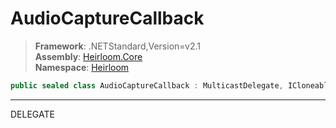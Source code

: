 # AudioCaptureCallback

> **Framework**: .NETStandard,Version=v2.1  
> **Assembly**: [Heirloom.Core][0]  
> **Namespace**: [Heirloom][0]  

```cs
public sealed class AudioCaptureCallback : MulticastDelegate, ICloneable, ISerializable
```

--------------------------------------------------------------------------------

DELEGATE

[0]: ..\Heirloom.Core.md
